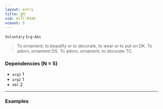 ```yaml
---
layout: entry
title: རྒྱན་
vid: Hill:0346
vcount: 5
---
```

`Voluntary` `Erg-Abs`
> To ornament; to beautify or to decorate, to wear or to put on DK\.
 To adorn, ornament DS\.
 To adorn, ornament, to decorate TC\.

### Dependencies (N = 5)
* `arg1` 1
* `arg2` 1
* `obl` 2

---

### Examples



